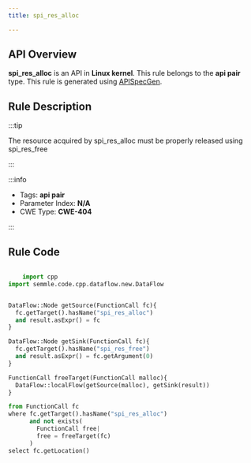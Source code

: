 ```yaml
---
title: spi_res_alloc

---
```



## API Overview
**spi_res_alloc** is an API in **Linux kernel**. This rule belongs to the **api pair** type. This rule is generated using [APISpecGen](../../tools/APISpecGen).
## Rule Description

:::tip

The resource acquired by spi_res_alloc must be properly released using spi_res_free

:::

:::info

- Tags: **api pair**
- Parameter Index: **N/A**
- CWE Type: **CWE-404**

:::

## Rule Code
```python

    import cpp
import semmle.code.cpp.dataflow.new.DataFlow


DataFlow::Node getSource(FunctionCall fc){
  fc.getTarget().hasName("spi_res_alloc")
  and result.asExpr() = fc
}

DataFlow::Node getSink(FunctionCall fc){
  fc.getTarget().hasName("spi_res_free")
  and result.asExpr() = fc.getArgument(0)
}

FunctionCall freeTarget(FunctionCall malloc){
  DataFlow::localFlow(getSource(malloc), getSink(result))
}

from FunctionCall fc
where fc.getTarget().hasName("spi_res_alloc")
      and not exists(
        FunctionCall free| 
        free = freeTarget(fc)
      )
select fc.getLocation()

    
```